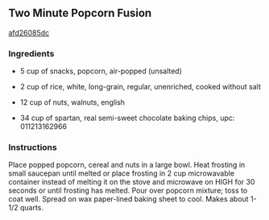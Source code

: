 ## Two Minute Popcorn Fusion

[afd26085dc](http://www.food.com/recipe/two-minute-popcorn-fusion-217345)

### Ingredients

 - 5 cup of snacks, popcorn, air-popped (unsalted)

 - 2 cup of rice, white, long-grain, regular, unenriched, cooked without salt

 - 12 cup of nuts, walnuts, english

 - 34 cup of spartan, real semi-sweet chocolate baking chips, upc: 011213162966

### Instructions

Place popped popcorn, cereal and nuts in a large bowl. Heat frosting in small saucepan until melted or place frosting in 2 cup microwavable container instead of melting it on the stove and microwave on HIGH for 30 seconds or until frosting has melted. Pour over popcorn mixture; toss to coat well. Spread on wax paper-lined baking sheet to cool. Makes about 1-1/2 quarts.